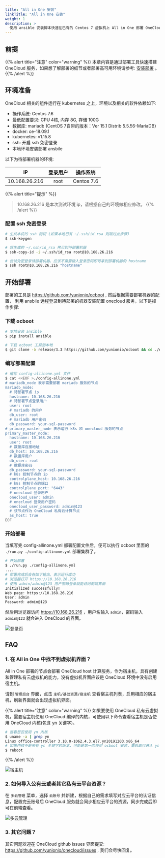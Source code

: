 ```yaml
---
title: "All in One 安装"
linkTitle: "All in One 安装"
weight: 1
description: >
  使用 ansible 安装脚本快速在已有的 Centos 7 虚拟机上 All in One 部署 OneCloud 服务
---
```


## 前提

{{% alert title="注意" color="warning" %}}
本章内容是通过部署工具快速搭建 OneCloud 服务，如果想了解部署的细节或者部署高可用环境请参考: [安装部署](/docs/setup/) 。
{{% /alert %}}

## 环境准备

OneCloud 相关的组件运行在 kubernetes 之上，环境以及相关的软件依赖如下:

- 操作系统: Centos 7.6
- 最低配置要求: CPU 4核, 内存 8G, 存储 100G
- 数据库: mariadb (CentOS 7自带的版本：Ver 15.1 Distrib 5.5.56-MariaDB）
- docker: ce-18.09.1
- kubernetes: v1.15.8
- ssh: 开启 ssh 免密登录
- 本地环境安装部署 ansbile

以下为待部署机器的环境:

| IP   | 登录用户 | 操作系统 |
|:----:|:--------:|:--------:|
|10.168.26.216| root | Centos 7.6|

{{% alert title="提示" %}}
> 10.168.26.216 是本次测试环境 ip，请根据自己的环境做相应修改。
{{% /alert %}}

### 配置 ssh 免密登录

```bash
# 生成本机的 ssh 秘钥 (如果本地已有 ~/.ssh/id_rsa 则跳过此步骤)
$ ssh-keygen

# 将生成的 ~/.ssh/id_rsa 拷贝到待部署机器
$ ssh-copy-id -i ~/.ssh/id_rsa root@10.168.26.216

# 尝试免密登录待部署机器，应该不需要输入登录密码即可拿到部署机器的 hostname
$ ssh root@10.168.26.216 "hostname"
```

## 开始部署

部署的工具是 https://github.com/yunionio/ocboot , 然后根据需要部署机器的配置， 利用 ansbile 远程登录到待部署的机器安装配置 onecloud 服务，以下是操作步骤:

### 下载 ocboot

```bash
# 本地安装 ansible
$ pip install ansible

# 下载 ocboot 工具到本地
$ git clone -b release/3.3 https://github.com/yunionio/ocboot && cd ./ocboot
```

### 编写部署配置

```bash
# 编写 config-allinone.yml 文件
$ cat <<EOF >./config-allinone.yml
# mariadb_node 表示需要部署 mariadb 服务的节点
mariadb_node:
  # 待部署节点 ip
  hostname: 10.168.26.216
  # 待部署节点登录用户
  user: root
  # mariadb 的用户
  db_user: root
  # mariadb 用户密码
  db_password: your-sql-password
# primary_master_node 表示运行 k8s 和 onecloud 服务的节点
primary_master_node:
  hostname: 10.168.26.216
  user: root
  # 数据库连接地址
  db_host: 10.168.26.216
  # 数据库用户
  db_user: root
  # 数据库密码
  db_password: your-sql-password
  # k8s 控制节点的 ip
  controlplane_host: 10.168.26.216
  # k8s 控制节点的端口
  controlplane_port: "6443"
  # onecloud 登录用户
  onecloud_user: admin
  # onecloud 登录用户密码
  onecloud_user_password: admin@123
  # 该节点作为 OneCloud 私有云计算节点
  as_host: true
EOF
```

### 开始部署

当填写完 config-allinone.yml 部署配置文件后，便可以执行 ocboot 里面的 `./run.py ./config-allinone.yml` 部署集群了。

```bash
# 开始部署
$ ./run.py ./config-allinone.yml
....
# 部署完成后会有如下输出，表示运行成功
# 浏览器打开 https://10.168.26.216
# 使用 admin/admin@123 用户密码登录就能访问前端界面
Initialized successfully!
Web page: https://10.168.26.216
User: admin
Password: admin@123
```

然后用浏览器访问 https://10.168.26.216 ，用户名输入 `admin`，密码输入 `admin@123` 就会进入 OneCloud 的界面。

![登录页](../images/index.png)

## FAQ

### 1. 在 All in One 中找不到虚拟机界面？

All in One 部署的节点会部署 OneCloud host 计算服务，作为宿主机，具有创建和管理私有云虚拟机的能力。没有虚拟机界面应该是 OneCloud 环境中没有启用宿主机。

请到 `管理后台` 界面，点击 `主机/基础资源/宿主机` 查看宿主机列表，启用相应的宿主机，刷新界面就会出现虚拟机界面。

{{% alert title="注意" color="warning" %}}
如果要使用 OneCloud 私有云虚拟机，需要宿主机使用 OneCloud 编译的内核，可使用以下命令查看宿主机是否使用 OneCloud 内核(包含 yn 关键字)。

```bash
# 查看是否使用 yn 内核
$ uname -a | grep yn
Linux office-controller 3.10.0-1062.4.3.el7.yn20191203.x86_64
# 如果内核不是带有 yn 关键字的版本，可能是第一次使用 ocboot 安装，重启即可进入 yn 内核
$ reboot
```
{{% /alert %}}

![宿主机](../images/host.png)

### 2. 如何导入公有云或者其它私有云平台资源？

在 `多云管理` 菜单，选择 `云账号` 并新建，根据自己的需求填写对应云平台的认证信息，配置完云账号后 OneCloud 服务就会同步相应云平台的资源，同步完成后即可在前端查看。

![多云管理](../images/cloudaccount.png)

### 3. 其它问题？

其它问题欢迎在 OneCloud github issues 界面提交: https://github.com/yunionio/onecloud/issues , 我们会尽快回复。
